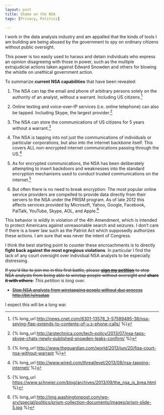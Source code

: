 ```yaml
---
layout: post
title: Shame on the NSA
tags: [Privacy, Politics]

---
```


I work in the data analysis industry and am appalled that the kinds of tools I am building are being abused by the government to spy on ordinary citizens without public oversight.

This power is too easily used to harass and detain individuals who express an opinion disagreeing with those in power, such as the multiple extrajudicial actions taken against Edward Snowden and others for blowing the whistle on unethical government action.

To summarize **current NSA capabilities** that have been revealed:

1. The NSA can tap the email and phone of arbitrary persons solely on the authority of an analyst, without a warrant. Including US citizens.[^tap-email]

2. Online texting and voice-over-IP services (i.e. online telephone) can also be tapped. Including Skype, the largest provider.[^tap-skype]

3. The NSA can store the communications of US citizens for 5 years without a warrant.[^retention]

4. The NSA is tapping into not just the communications of individuals or particular corporations, but also into the internet backbone itself. This covers ALL non-encrypted internet communications passing through the US.[^backbone]

5. As for encrypted communications, the NSA has been deliberately attempting to insert backdoors and weaknesses into the standard encryption mechanisms used to conduct trusted communications on the internet.[^crypto]

6. But often there is no need to break encryption: The most popular online service providers are compelled to provide data directly from their servers to the NSA under the PRISM program. As of late 2012 this affects services provided by Microsoft, Yahoo, Google, Facebook, PalTalk, YouTube, Skype, AOL, and Apple.[^backdoor]

This behavior is wildly in violation of the 4th Amendment, which is intended to protect Americans against unreasonable search and seizures. I don’t care if there is a lower law such as the Patriot Act which supposedly authorizes these actions. I am sure that was never the intent of Congress.

I think the best starting point to counter these encroachments is to directly **fight back against the most egregious violations**. In particular I find the lack of any court oversight over individual NSA analysts to be especially distressing.


<s>If you'd like to join me in this first battle, please **[sign my petition](http://bit.ly/nsatap)** to stop NSA analysts from being able to wiretap people without oversight and **share it with others**:</s>
*This petition is long over.*

<s>

* [Stop NSA analysts from wiretapping people without due process](http://bit.ly/nsatap)  
  <u><http://bit.ly/nsatap></u>

</s>

I expect this will be a long war. <!-- But worth fighting for. -->


[^tap-email]: {% long_url http://news.cnet.com/8301-13578_3-57589495-38/nsa-spying-flap-extends-to-contents-of-u.s-phone-calls/ %}

[^tap-skype]: {% long_url http://arstechnica.com/tech-policy/2013/07/nsa-taps-skype-chats-newly-published-snowden-leaks-confirm/ %}

[^retention]: {% long_url http://www.theguardian.com/world/2013/jun/20/fisa-court-nsa-without-warrant %}

[^backbone]: {% long_url http://www.wired.com/threatlevel/2013/08/nsa-tapping-internet/ %}

[^crypto]: {% long_url https://www.schneier.com/blog/archives/2013/09/the_nsa_is_brea.html %}

[^backdoor]: {% long_url http://img.washingtonpost.com/wp-srv/special/politics/prism-collection-documents/images/prism-slide-5.jpg %}